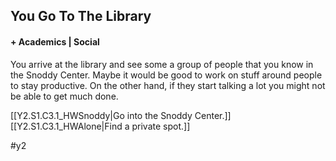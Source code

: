 ## You Go To The Library
#### + Academics | Social

You arrive at the library and see some a group of people that you know in the Snoddy Center. 
Maybe it would be good to work on stuff around people to stay productive.
On the other hand, if they start talking a lot you might not be able to get much done.

[[Y2.S1.C3.1_HWSnoddy|Go into the Snoddy Center.]]
[[Y2.S1.C3.1_HWAlone|Find a private spot.]]

#y2